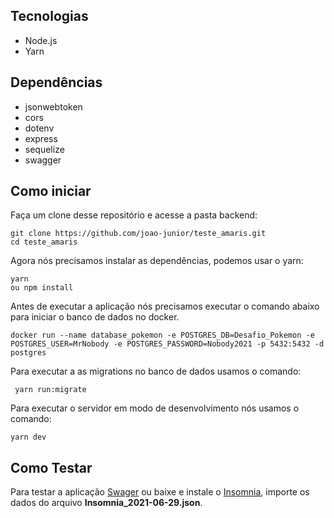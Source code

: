 ## Tecnologias

- Node.js
- Yarn
## Dependências

- jsonwebtoken
- cors
- dotenv
- express
- sequelize
- swagger
## Como iniciar

Faça um clone desse repositório e acesse a pasta backend:

    git clone https://github.com/joao-junior/teste_amaris.git
    cd teste_amaris

Agora nós precisamos instalar as dependências, podemos usar o yarn:

    yarn
    ou npm install

Antes de executar a aplicação nós precisamos executar o comando abaixo para iniciar o banco de dados no docker.

    docker run --name database_pokemon -e POSTGRES_DB=Desafio_Pokemon -e POSTGRES_USER=MrNobody -e POSTGRES_PASSWORD=Nobody2021 -p 5432:5432 -d postgres

Para executar a as migrations no banco de dados usamos o comando:

     yarn run:migrate

Para executar o servidor em modo de desenvolvimento nós usamos o comando:

    yarn dev

## Como Testar

Para testar a aplicação [Swager](http://localhost:3333/api-docs)
ou baixe e instale o [Insomnia](https://insomnia.rest/download/), 
importe os dados do arquivo **Insomnia_2021-06-29.json**.